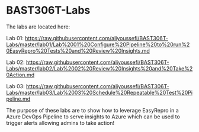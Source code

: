 # BAST306T-Labs

The labs are located here:

Lab 01: https://raw.githubusercontent.com/aliyoussefi/BAST306T-Labs/master/lab01/Lab%2001%20Configure%20Pipeline%20to%20run%20EasyRepro%20Tests%20and%20Review%20Insights.md

Lab 02: https://raw.githubusercontent.com/aliyoussefi/BAST306T-Labs/master/lab02/Lab%2002%20Review%20Insights%20and%20Take%20Action.md



Lab 03: https://raw.githubusercontent.com/aliyoussefi/BAST306T-Labs/master/lab03/Lab%2003%20Schedule%20Repeatable%20Test%20Pipeline.md



The purpose of these labs are to show how to leverage EasyRepro in a Azure DevOps Pipeline to serve insights to Azure which can be used to trigger alerts allowing admins to take action!